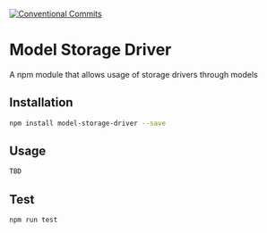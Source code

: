 [![Conventional Commits](https://img.shields.io/badge/Conventional%20Commits-1.0.0-yellow.svg)](https://conventionalcommits.org)

# Model Storage Driver
A npm module that allows usage of storage drivers through models

## Installation 
```sh
npm install model-storage-driver --save
```

## Usage
```sh
TBD
```

## Test 
```sh
npm run test
```